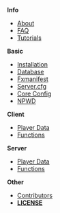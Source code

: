 <!-- docs/_sidebar.md -->
**Info**
- [About](./about?id=official-qbcore-framework-documentation)
- [FAQ](./faq?id=qbcore-faq)
- [Tutorials](./tutorials?id=qbcore-tutorials)

**Basic**
- [Installation](./other/installation?id=qbcore-installation)
- [Database](./other/database?id=qbcore-database)
- [Fxmanifest](./other/fxmanifest/fxmanifest?id=qbcore-fxmanifest-introduction)
- [Server.cfg](./other/servercfg?id=qbcore-server-cfg)
- [Core Config](./other/config?id=qbcore-config-file)
- [NPWD](./other/npwd?id=npwd)

**Client**

- [Player Data](./client/playerdata/playerdata?id=playerdata-client)
- [Functions](./client/functions/functions?id=client-sided-functions-and-usage)

**Server**

- [Player Data](./server/playerdata/playerdata?id=playerdata-server)
- [Functions](./server/functions/functions?id=server-sided-functions-and-usage)

**Other**

- [Contributors](./contributors?id=qbcore-contributors)
- [**LICENSE**](./license?id=license)